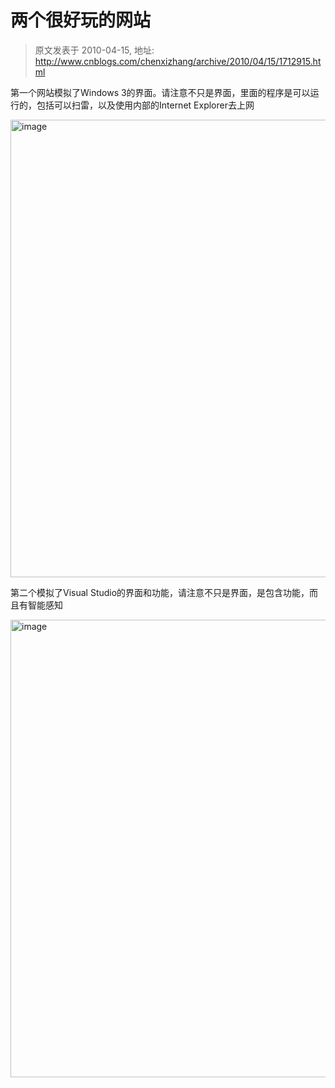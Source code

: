 # 两个很好玩的网站 
> 原文发表于 2010-04-15, 地址: http://www.cnblogs.com/chenxizhang/archive/2010/04/15/1712915.html 


<p>第一个网站模拟了Windows 3的界面。请注意不只是界面，里面的程序是可以运行的，包括可以扫雷，以及使用内部的Internet Explorer去上网</p> <p><a class="thickbox" href="http://images.cnblogs.com/cnblogs_com/chenxizhang/WindowsLiveWriter/028f003f4ab9_10FC1/image_2.png"><img title="image" border="0" alt="image" src="http://images.cnblogs.com/cnblogs_com/chenxizhang/WindowsLiveWriter/028f003f4ab9_10FC1/image_thumb.png" width="936" height="732"></a></p> <p>第二个模拟了Visual Studio的界面和功能，请注意不只是界面，是包含功能，而且有智能感知</p> <p><a href="http://images.cnblogs.com/cnblogs_com/chenxizhang/WindowsLiveWriter/028f003f4ab9_10FC1/image_4.png" class="thickbox"><img title="image" border="0" alt="image" src="http://images.cnblogs.com/cnblogs_com/chenxizhang/WindowsLiveWriter/028f003f4ab9_10FC1/image_thumb_1.png" width="936" height="732"></a></p>